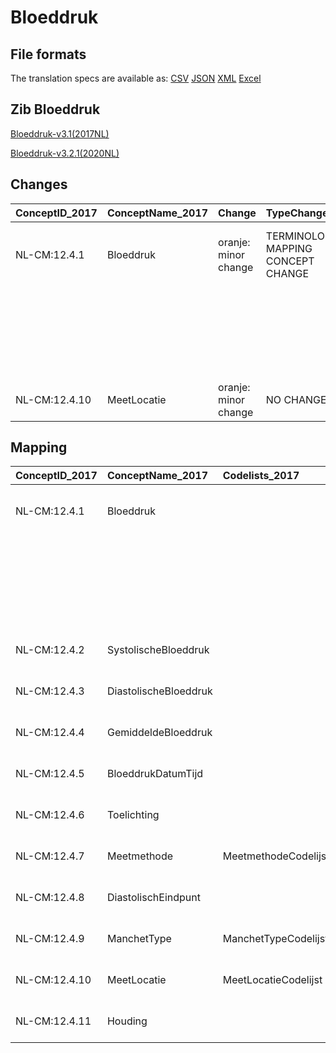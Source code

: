 # Bloeddruk
## File formats

The translation specs are available as: 
[CSV](../csv/Bloeddruk.csv) [JSON](../json/Bloeddruk.json) [XML](../xml/Bloeddruk.xml) [Excel](../excel/Bloeddruk.xlsx)



## Zib Bloeddruk

[Bloeddruk-v3.1(2017NL)](https://zibs.nl/wiki/Bloeddruk-v3.1(2017NL))

[Bloeddruk-v3.2.1(2020NL)](https://zibs.nl/wiki/Bloeddruk-v3.2.1(2020NL))









## Changes

| ConceptID_2017   | ConceptName_2017   | Change               | TypeChange                         | Impact_heen   | TRANSLATIE_spec_heen                                                                                                            | Impact_terug   | TRANSLATIE_spec_terug                                                                                                             | Omschrijving                                        |
|:-----------------|:-------------------|:---------------------|:-----------------------------------|:--------------|:--------------------------------------------------------------------------------------------------------------------------------|:---------------|:----------------------------------------------------------------------------------------------------------------------------------|:----------------------------------------------------|
| NL-CM:12.4.1     | Bloeddruk          | oranje: minor change | TERMINOLOGY MAPPING CONCEPT CHANGE | Medium        | SCT DefintionCode  [blank] -> [46973005 Bloeddrukmeting]                                                                        | Medium         | SCT DefintionCode  [46973005 Bloeddrukmeting] -> [blank]                                                                          | SNOMED CT en LOINC DefintionCodes concept aangepast |
|                  |                    |                      |                                    |               | LOINC DefinitionCode [55284-4 Blood pressure systolic and diastolic]->[85354-9 Blood pressure panel with all children optional] |                | LOINC DefinitionCode [85354-9 Blood pressure panel with all children optional] -> [55284-4 Blood pressure systolic and diastolic] |                                                     |
| NL-CM:12.4.10    | MeetLocatie        | oranje: minor change | NO CHANGE                          |               |                                                                                                                                 |                |                                                                                                                                   |                                                     |

## Mapping

| ConceptID_2017   | ConceptName_2017      | Codelists_2017       | Change                  | ConceptID_2020   | ConceptName_2020      | Codelists_2020       | Bits    | Omschrijving                                        | TypeChange                         | Impact_heen   | TRANSLATIE_spec_heen                                                                                                            | Impact_terug   | TRANSLATIE_spec_terug                                                                                                             |
|:-----------------|:----------------------|:---------------------|:------------------------|:-----------------|:----------------------|:---------------------|:--------|:----------------------------------------------------|:-----------------------------------|:--------------|:--------------------------------------------------------------------------------------------------------------------------------|:---------------|:----------------------------------------------------------------------------------------------------------------------------------|
| NL-CM:12.4.1     | Bloeddruk             |                      | oranje: minor change    | NL-CM:12.4.1     | Bloeddruk             |                      | ZIB-846 | SNOMED CT en LOINC DefintionCodes concept aangepast | TERMINOLOGY MAPPING CONCEPT CHANGE | Medium        | SCT DefintionCode  [blank] -> [46973005 Bloeddrukmeting]                                                                        | Medium         | SCT DefintionCode  [46973005 Bloeddrukmeting] -> [blank]                                                                          |
|                  |                       |                      |                         |                  |                       |                      |         |                                                     |                                    |               | LOINC DefinitionCode [55284-4 Blood pressure systolic and diastolic]->[85354-9 Blood pressure panel with all children optional] |                | LOINC DefinitionCode [85354-9 Blood pressure panel with all children optional] -> [55284-4 Blood pressure systolic and diastolic] |
| NL-CM:12.4.2     | SystolischeBloeddruk  |                      | groen: geen wijzigingen | NL-CM:12.4.2     | SystolischeBloeddruk  |                      |         |                                                     | NO CHANGE                          |               |                                                                                                                                 |                |                                                                                                                                   |
| NL-CM:12.4.3     | DiastolischeBloeddruk |                      | groen: geen wijzigingen | NL-CM:12.4.3     | DiastolischeBloeddruk |                      |         |                                                     | NO CHANGE                          |               |                                                                                                                                 |                |                                                                                                                                   |
| NL-CM:12.4.4     | GemiddeldeBloeddruk   |                      | groen: geen wijzigingen | NL-CM:12.4.4     | GemiddeldeBloeddruk   |                      |         |                                                     | NO CHANGE                          |               |                                                                                                                                 |                |                                                                                                                                   |
| NL-CM:12.4.5     | BloeddrukDatumTijd    |                      | groen: geen wijzigingen | NL-CM:12.4.5     | BloeddrukDatumTijd    |                      |         |                                                     | NO CHANGE                          |               |                                                                                                                                 |                |                                                                                                                                   |
| NL-CM:12.4.6     | Toelichting           |                      | groen: geen wijzigingen | NL-CM:12.4.6     | Toelichting           |                      |         |                                                     | NO CHANGE                          |               |                                                                                                                                 |                |                                                                                                                                   |
| NL-CM:12.4.7     | Meetmethode           | MeetmethodeCodelijst | groen: geen wijzigingen | NL-CM:12.4.7     | Meetmethode           | MeetmethodeCodelijst |         | 2 extra items toegevoegd aan MeetmethodeCodelijst.  | VALUESET CHANGES                   | Low           | valuesets 2017 -> valueset 2020 regel                                                                                           | Medium         | valuesets 2017 <- valueset 2020 regel                                                                                             |
| NL-CM:12.4.8     | DiastolischEindpunt   |                      | groen: geen wijzigingen | NL-CM:12.4.8     | DiastolischEindpunt   |                      |         |                                                     | NO CHANGE                          |               |                                                                                                                                 |                |                                                                                                                                   |
| NL-CM:12.4.9     | ManchetType           | ManchetTypeCodelijst | groen: geen wijzigingen | NL-CM:12.4.9     | ManchetType           | ManchetTypeCodelijst |         |                                                     | NO CHANGE                          |               |                                                                                                                                 |                |                                                                                                                                   |
| NL-CM:12.4.10    | MeetLocatie           | MeetLocatieCodelijst | oranje: minor change    | NL-CM:12.4.10    | MeetLocatie           | MeetLocatieCodelijst | ZIB-962 |                                                     | NO CHANGE                          |               |                                                                                                                                 |                |                                                                                                                                   |
| NL-CM:12.4.11    | Houding               |                      | groen: geen wijzigingen | NL-CM:12.4.11    | Houding               |                      |         |                                                     | NO CHANGE                          |               |                                                                                                                                 |                |                                                                                                                                   |

